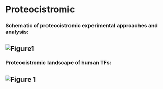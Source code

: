 # Proteocistromic
### Schematic of proteocistromic experimental approaches and analysis:
![Figure1](https://github.com/zxwang-cloak/Proteocistromic/assets/77724288/43fc591a-125c-4f69-97be-c85847844e0f)
---

### Proteocistromic  landscape of human TFs:
![Figure 1](https://github.com/zxwang-cloak/Proteocistromic/assets/77724288/344d7dd3-6e7e-4994-9bf4-b928bf41707a)
---
